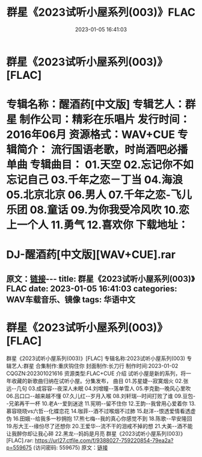 ﻿---
title: 群星《2023试听小屋系列(003)》FLAC
date: 2023-01-05 16:41:03
categories: WAV车载音乐、镜像
tags: 华语中文
---
# 群星《2023试听小屋系列(003)》[FLAC]

专辑名称：醒酒药[中文版]
专辑艺人：群星
制作公司：精彩在乐唱片
发行时间：2016年06月
资源格式：WAV+CUE
专辑简介：
流行国语老歌，时尚酒吧必播单曲
专辑曲目：
01.天空
02.忘记你不如忘记自己
03.千年之恋－丁当
04.海浪
05.北京北京
06.男人
07.千年之恋-飞儿乐团
08.童话
09.为你我受冷风吹
10.恋上一个人
11.勇气
12.喜欢你
下载地址：
==============================
DJ-醒酒药[中文版][WAV+CUE].rar
==============================
原文：[链接](https://blog.sina.com.cn/s/blog_1647c7e76010310n5.html)---
title: 群星《2023试听小屋系列(003)》FLAC
date: 2023-01-05 16:41:03
categories: WAV车载音乐、镜像
tags: 华语中文
---
# 群星《2023试听小屋系列(003)》[FLAC]

群星《2023试听小屋系列(003)》[FLAC]
专辑名称:2023试听小屋系列(003)
专辑艺人:群星
合集制作:重庆钩住你
封面制作:长刀行
制作时间:2023-01-02
CQGZN:202301021616
资源类型:FLAC+CUE
介绍
试听小屋是新的系列，将一年收藏的新歌曲归纳在试听小屋。分集发布，
曲目
01.苏星婕--寂寞烟火
02.张远--几句
03.成容容--夜深人未眠
04.刘增瞳--落单雪人
05.李克勤--晚风心里吹
06.吕口口--越来越不懂
07.久儿红--岁月入喉
08.刘轩瑞--时间打败了谁
09.豆包--兄弟再干一杯
10.老A--爱到迷途
11.宪明--留不住你
12.王韵--我曾用心爱着你
13.慕容晓晓vs六哲--化蝶恋花
14.咖菲--酒不过喉烟不过肺
15.赵洋--恨透爱情看透虚伪
16.田娥--给我多一秒拥抱
17.熊七梅--我的真心你感觉不到
18.陈歌--早安隆回
19.彤大王--缘份尽了还想你
20.王爱华--流不干的泪戒不掉的想
21.大美--酒不能让我醉你却让我心碎
22.黑龙--妈妈是月亮
群星《2023试听小屋系列(003)》 [FLAC].rar: https://url27.ctfile.com/f/9388027-759220854-79ea2a?p=559675
(访问密码: 559675)
原文：[链接](https://blog.sina.com.cn/s/blog_1647c7e76010310n5.html)